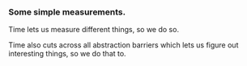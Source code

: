 ### Some simple measurements.

Time lets us measure different things, so we do so.

Time also cuts across all abstraction barriers which lets us figure out 
interesting things, so we do that to.
